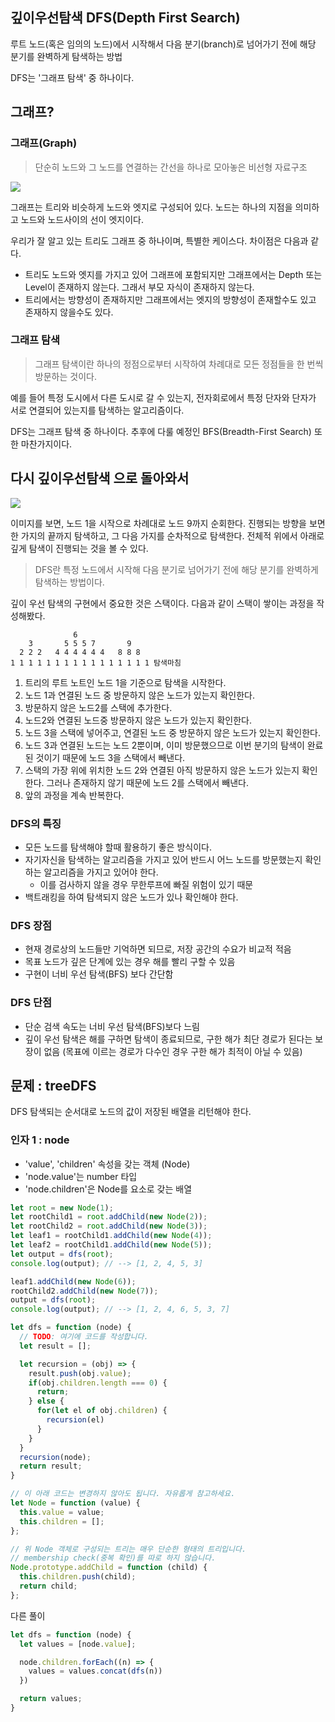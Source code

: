 ## 깊이우선탐색 DFS(Depth First Search)
루트 노드(혹은 임의의 노드)에서 시작해서 다음 분기(branch)로 넘어가기 전에 해당 분기를 완벽하게 탐색하는 방법

DFS는 '그래프 탐색' 중 하나이다.
## 그래프?
### 그래프(Graph)
>단순히 노드와 그 노드를 연결하는 간선을 하나로 모아놓은 비선형 자료구조

![](https://velog.velcdn.com/images/mmmdo21/post/c156a4d2-1deb-48db-aff8-9e3918ced927/image.png)

그래프는 트리와 비슷하게 노드와 엣지로 구성되어 있다.
노드는 하나의 지점을 의미하고 노드와 노드사이의 선이 엣지이다.

우리가 잘 알고 있는 트리도 그래프 중 하나이며, 특별한 케이스다. 차이점은 다음과 같다.
- 트리도 노드와 엣지를 가지고 있어 그래프에 포함되지만 그래프에서는 Depth 또는 Level이 존재하지 않는다. 그래서 부모 자식이 존재하지 않는다. 
- 트리에서는 방향성이 존재하지만 그래프에서는 엣지의 방향성이 존재할수도 있고 존재하지 않을수도 있다.

### 그래프 탐색
>그래프 탐색이란 하나의 정점으로부터 시작하여 차례대로 모든 정점들을 한 번씩 방문하는 것이다. 

예를 들어 특정 도시에서 다른 도시로 갈 수 있는지, 전자회로에서 특정 단자와 단자가 서로 연결되어 있는지를 탐색하는 알고리즘이다.

DFS는 그래프 탐색 중 하나이다. 추후에 다룰 예정인 BFS(Breadth-First Search) 또한 마찬가지이다. 

## 다시 깊이우선탐색 으로 돌아와서
![](https://velog.velcdn.com/images/mmmdo21/post/281432c9-15fa-43c7-b8a6-546c24ce1a5f/image.png)

이미지를 보면, 노드 1을 시작으로 차례대로 노드 9까지 순회한다. 진행되는 방향을 보면 한 가지의 끝까지 탐색하고, 그 다음 가지를 순차적으로 탐색한다. 전체적 위에서 아래로 깊게 탐색이 진행되는 것을 볼 수 있다.

>DFS란 특정 노드에서 시작해 다음 분기로 넘어가기 전에 해당 분기를 완벽하게 탐색하는 방법이다.

깊이 우선 탐색의 구현에서 중요한 것은 스택이다.
다음과 같이 스택이 쌓이는 과정을 작성해봤다.

```
              6  
    3       5 5 5 7       9
  2 2 2   4 4 4 4 4 4   8 8 8
1 1 1 1 1 1 1 1 1 1 1 1 1 1 1 1 탐색마침
```
1. 트리의 루트 노트인 노드 1을 기준으로 탐색을 시작한다.
2. 노드 1과 연결된 노드 중 방문하지 않은 노드가 있는지 확인한다.
3. 방문하지 않은 노드2를 스택에 추가한다.
4. 노드2와 연결된 노드중 방문하지 않은 노드가 있는지 확인한다.
5. 노드 3을 스택에 넣어주고, 연결된 노드 중 방문하지 않은 노드가 있는지 확인한다.
6. 노드 3과 연결된 노드는 노드 2뿐이며, 이미 방문했으므로 이번 분기의 탐색이 완료된 것이기 때문에 노드 3을 스택에서 빼낸다.
7. 스택의 가장 위에 위치한 노드 2와 연결된 아직 방문하지 않은 노드가 있는지 확인한다. 그러나 존재하지 않기 때문에 노드 2를 스택에서 빼낸다.
8. 앞의 과정을 계속 반복한다. 

### DFS의 특징
- 모든 노드를 탐색해야 할때 활용하기 좋은 방식이다.
- 자기자신을 탐색하는 알고리즘을 가지고 있어 반드시 어느 노드를 방문했는지 확인하는 알고리즘을 가지고 있어야 한다.
  - 이를 검사하지 않을 경우 무한루프에 빠질 위험이 있기 때문
- 백트래킹을 하여 탐색되지 않은 노드가 있나 확인해야 한다.

### DFS 장점
- 현재 경로상의 노드들만 기억하면 되므로, 저장 공간의 수요가 비교적 적음
- 목표 노드가 깊은 단계에 있는 경우 해를 빨리 구할 수 있음
- 구현이 너비 우선 탐색(BFS) 보다 간단함
### DFS 단점
- 단순 검색 속도는 너비 우선 탐색(BFS)보다 느림
- 깊이 우선 탐색은 해를 구하면 탐색이 종료되므로, 구한 해가 최단 경로가 된다는 보장이 없음
(목표에 이르는 경로가 다수인 경우 구한 해가 최적이 아닐 수 있음)

## 문제 : treeDFS
DFS 탐색되는 순서대로 노드의 값이 저장된 배열을 리턴해야 한다.

### 인자 1 : node
- 'value', 'children' 속성을 갖는 객체 (Node)
- 'node.value'는 number 타입
- 'node.children'은 Node를 요소로 갖는 배열

```javascript
let root = new Node(1);
let rootChild1 = root.addChild(new Node(2));
let rootChild2 = root.addChild(new Node(3));
let leaf1 = rootChild1.addChild(new Node(4));
let leaf2 = rootChild1.addChild(new Node(5));
let output = dfs(root);
console.log(output); // --> [1, 2, 4, 5, 3]

leaf1.addChild(new Node(6));
rootChild2.addChild(new Node(7));
output = dfs(root);
console.log(output); // --> [1, 2, 4, 6, 5, 3, 7]
```

```javascript
let dfs = function (node) {
  // TODO: 여기에 코드를 작성합니다.
  let result = [];

  let recursion = (obj) => {
    result.push(obj.value);
    if(obj.children.length === 0) {
      return;
    } else {
      for(let el of obj.children) {
        recursion(el)
      }
    }
  }
  recursion(node);
  return result;
}

// 이 아래 코드는 변경하지 않아도 됩니다. 자유롭게 참고하세요.
let Node = function (value) {
  this.value = value;
  this.children = [];
};

// 위 Node 객체로 구성되는 트리는 매우 단순한 형태의 트리입니다.
// membership check(중복 확인)를 따로 하지 않습니다.
Node.prototype.addChild = function (child) {
  this.children.push(child);
  return child;
};
```
다른 풀이
```javascript
let dfs = function (node) {
  let values = [node.value];

  node.children.forEach((n) => {
    values = values.concat(dfs(n))
  })

  return values;
}
```